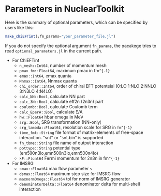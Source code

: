 # Parameters in NuclearToolkit

Here is the summary of optional parameters, which can be specified by users like this:
```julia
make_chiEFTint(;fn_params="your_parameter_file.jl")
```

If you do not specify the optional argument `fn_params`, the pacakege tries to read `optional_parameters.jl` in the current path.

* For ChiEFTint
    - `n_mesh::Int64`, number of momentum mesh 
    - `pmax_fm::Float64`, maximum pmax in fm``^{-1}``
    - `emax::Int64`, emax quanta
    - `Nnmax::Int64`, Nnmax quanta
    - `chi_order::Int64`, order of chiral EFT potenteial (0:LO 1:NLO 2:NNLO 3:N3LO 4:N4LO)
    - `calc_NN::Bool`, calculate NN part
    - `calc_3N::Bool`, calculate eff2n (2n3n) part
    - `coulomb::Bool`, calculate Coulomb term    
    - `calc_EperA::Bool`, calculate E/A
    - `hw::Float64` hbar omega in MeV
    - `srg::Bool`, SRG transformation (NN-only)
    - `srg_lambda::Float64`, resolution scale for SRG in ``fm^{-1}``
    - `tbme_fmt::String` file format of matrix-elements of free-space interaction. "snt" or "snt.bin" is supported
    - `fn_tbme::String` file name of output interaction
    - `pottype::String` potential type (em500n3lo,emn500n3lo,emn500n4lo) 
    - `kF::Float64` Fermi momentum for 2n3n in fm``^{-1}``
* For IMSRG
    - `smax::Float64` max flow parameter `s`
    - `dsmax::Float64` maximum step size for IMSRG flow
    - `maxnormOmega::Float64` tol for norm of IMSRG generator
    - `denominatorDelta::Float64` denominator delta for multi-shell interaction
